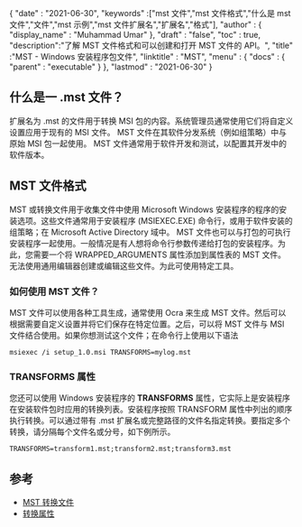 {
  "date" : "2021-06-30",
  "keywords" :["mst 文件","mst 文件格式","什么是 mst 文件","文件","mst 示例","mst 文件扩展名","扩展名","格式"],
  "author" : {
    "display_name" : "Muhammad Umar"
},
  "draft" : "false",
  "toc" : true,
  "description":"了解 MST 文件格式和可以创建和打开 MST 文件的 API。",
  "title" :"MST - Windows 安装程序包文件",
  "linktitle" : "MST",
  "menu" : {
    "docs" : {
      "parent" : "executable"
}
},
  "lastmod" : "2021-06-30"
}

## 什么是一 .mst 文件？
扩展名为 .mst 的文件用于转换 MSI 包的内容。系统管理员通常使用它们将自定义设置应用于现有的 MSI 文件。 MST 文件在其软件分发系统（例如组策略）中与原始 MSI 包一起使用。 MST 文件通常用于软件开发和测试，以配置其开发中的软件版本。

## MST 文件格式
MST 或转换文件用于收集文件中使用 Microsoft Windows 安装程序的程序的安装选项。这些文件通常用于安装程序 (MSIEXEC.EXE) 命令行，或用于软件安装的组策略；在 Microsoft Active Directory 域中。 MST 文件也可以与打包的可执行安装程序一起使用。一般情况是有人想将命令行参数传递给打包的安装程序。为此，您需要一个将 WRAPPED_ARGUMENTS 属性添加到属性表的 MST 文件。无法使用通用编辑器创建或编辑这些文件。为此可使用特定工具。

### 如何使用 MST 文件？
MST 文件可以使用各种工具生成，通常使用 Ocra 来生成 MST 文件。然后可以根据需要自定义设置并将它们保存在特定位置。之后，可以将 MST 文件与 MSI 文件结合使用。如果你想测试这个文件；在命令行上使用以下语法

```
msiexec /i setup_1.0.msi TRANSFORMS=mylog.mst
```
### TRANSFORMS 属性

您还可以使用 Windows 安装程序的 **TRANSFORMS** 属性，它实际上是安装程序在安装软件包时应用的转换列表。安装程序按照 TRANSFORM 属性中列出的顺序执行转换。可以通过带有 .mst 扩展名或完整路径的文件名指定转换。要指定多个转换，请分隔每个文件名或分号，如下例所示。

```
TRANSFORMS=transform1.mst;transform2.mst;transform3.mst
```

## 参考

* [MST 转换文件](https://www.exemsi.com/documentation/mst-transformation-files/)
* [转换属性](https://learn.microsoft.com/en-us/windows/win32/msi/transforms)



